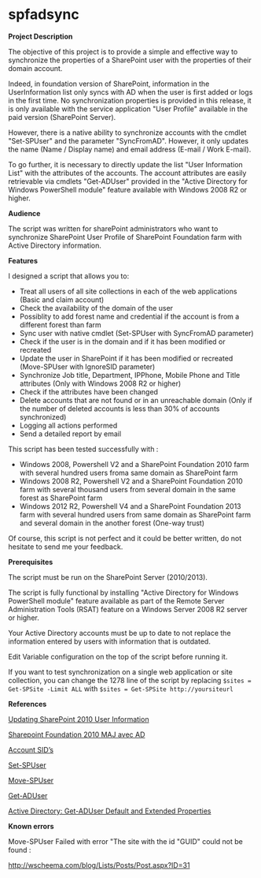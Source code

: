 # spfadsync
<p><strong>Project Description</strong></p>
<p>The objective of this project is to provide a simple and effective way to synchronize the properties of a SharePoint user with the properties of their domain account.</p>
<p>Indeed, in foundation version of SharePoint, information in the UserInformation list only syncs with AD when the user is first added or logs in the first time.&nbsp;No synchronization properties is provided in this release, it is only available with the
 service application &quot;User Profile&quot; available in the paid version (SharePoint Server).</p>
<p>However, there is a native ability to synchronize accounts with the cmdlet &quot;Set-SPUser&quot; and the parameter &quot;SyncFromAD&quot;. However, it only updates the name (Name / Display name) and email address (E-mail / Work E-mail).</p>
<p>To go further, it is necessary to directly update the list &quot;User Information List&quot; with the attributes of the accounts. The account attributes are easily retrievable via cmdlets &quot;Get-ADUser&quot; provided in the &quot;Active Directory for Windows PowerShell module&quot;
 feature available with Windows 2008 R2 or higher.</p>
<p><strong>Audience</strong></p>
<p>The script was written for sharePoint administrators who want to synchronize SharePoint User Profile of SharePoint Foundation farm with Active Directory information.</p>
<p><strong>Features</strong></p>
<p>I designed a script that allows you to:</p>
<ul>
<li>Treat all users of all site collections in each of the web applications (Basic and claim account)
</li><li>Check the availability of the domain of the user </li><li>Possiblity to add forest name and credential&nbsp;if the account is from a different forest than farm
</li><li>Sync user with native cmdlet (Set-SPUser with SyncFromAD parameter) </li><li>Check if the user is in the domain and if it has been modified or recreated </li><li>Update the user in SharePoint if it has been modified or recreated (Move-SPUser with IgnoreSID parameter)
</li><li>Synchronize Job title, Department, IPPhone, Mobile Phone and Title attributes (Only with&nbsp;Windows 2008 R2 or higher)
</li><li>Check if the attributes have been changed </li><li>Delete accounts that are not found or in an unreachable domain (Only if the number of deleted accounts is less than 30% of accounts synchronized)
</li><li>Logging all actions performed </li><li>Send a detailed report by email </li></ul>
<p>This script has been tested successfully with :</p>
<ul>
<li>Windows 2008, Powershell V2 and a SharePoint Foundation 2010 farm with several hundred&nbsp;users froma same domain as SharePoint farm
</li><li>Windows 2008 R2, Powershell V2 and a SharePoint Foundation 2010 farm with several thousand users from several domain in the same forest&nbsp;as SharePoint farm
</li><li>Windows 2012 R2, Powershell V4 and a SharePoint Foundation 2013 farm with several hundred&nbsp;users from same domain as SharePoint farm and several domain in the another forest (One-way trust)
</li></ul>
<p>Of course, this script is not perfect and it could be better written, do not hesitate to send me your feedback.</p>
<p><strong>Prerequisites</strong></p>
<p>The script must be run on the SharePoint Server (2010/2013).</p>
<p>The script is fully functional by installing&nbsp;&quot;Active Directory for Windows PowerShell module&quot; feature available as part of the Remote Server Administration Tools (RSAT) feature on a Windows&nbsp;Server&nbsp;2008&nbsp;R2 server or higher.</p>
<p>Your Active Directory accounts must be up to date&nbsp;to not replace the information entered by users with information that is outdated.</p>
<p>Edit Variable configuration on the top of the script before running it.</p>
<p>If you want to test synchronization on a single web application or site collection, you can change the 1278 line of the script by replacing
<code>$sites = Get-SPSite -Limit ALL</code>&nbsp;with <code>$sites = Get-SPSite http://yoursiteurl</code></p>
<p><strong>References</strong></p>
<p><a title="Updating SharePoint 2010 User Information" href="http://blog.falchionconsulting.com/index.php/2011/12/updating-sharepoint-2010-user-information/">Updating SharePoint 2010 User Information</a></p>
<p><a title="Sharepoint Foundation 2010 MAJ avec AD" href="https://social.technet.microsoft.com/Forums/fr-FR/f464d4f6-4c30-48cb-871c-e78d1445f940/sharepoint-foundation-2010-maj-avec-ad?forum=sharepoint2010tnfr">Sharepoint Foundation 2010 MAJ avec AD</a></p>
<p><a title="Account SID’s" href="http://blogs.technet.com/b/marios_mo_betta_blog/archive/2012/07/05/account-sid-s.aspx">Account SID&rsquo;s</a></p>
<p><a title="Set-SPUser" href="https://technet.microsoft.com/en-us/library/ff607827(v=office.14).aspx">Set-SPUser</a></p>
<p><a title="Move-SPUser" href="https://technet.microsoft.com/en-us/library/ff607729(v=office.14).aspx">Move-SPUser</a></p>
<p><a title="Get-ADUser" href="https://technet.microsoft.com/en-us/library/ee617241.aspx">Get-ADUser</a></p>
<p><a title="Active Directory: Get-ADUser Default and Extended Properties" href="http://social.technet.microsoft.com/wiki/contents/articles/12037.active-directory-get-aduser-default-and-extended-properties.aspx">Active Directory: Get-ADUser Default and Extended
 Properties</a></p>
<p><strong>Known errors</strong></p>
<p>Move-SPUser Failed with error &quot;The site with the id &quot;GUID&quot; could not be found :</p>
<p><a href="http://wscheema.com/blog/Lists/Posts/Post.aspx?ID=31">http://wscheema.com/blog/Lists/Posts/Post.aspx?ID=31</a></p>
<p>&nbsp;</p>
